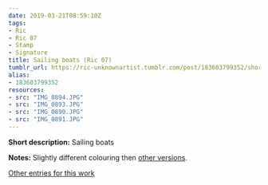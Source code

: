 ```yaml
---
date: 2019-03-21T08:59:10Z
tags:
- Ric
- Ric 07
- Stamp
- Signature
title: Sailing boats (Ric 07)
tumblr_url: https://ric-unknownartist.tumblr.com/post/183603799352/short-description-sailing-boats-notes-slightly
alias:
- 183603799352
resources:
- src: "IMG_0894.JPG"
- src: "IMG_0893.JPG"
- src: "IMG_0890.JPG"
- src: "IMG_0891.JPG"
---
```


**Short description:** Sailing boats

**Notes:** Slightly different colouring then [other versions](/tags/Ric-07).

[Other entries for this work](/tags/Ric-07)
